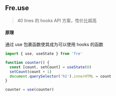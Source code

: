 ## Fre.use

> 40 lines 的 hooks API 方案，性价比超高

#### 原理

通过 use 包裹函数使其成为可以使用 hooks 的函数

```javascript
import { use, useState } from 'fre'

function counter() {
  const [count, setCount] = useState(0)
  setCount(count + 1)
  document.querySelector('h1').innerHTML = count
}

counter = use(counter)
```
